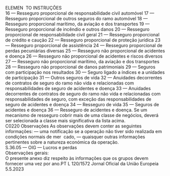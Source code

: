  
ELEMEN ­
TO  INSTRUÇÕES  
16 — Resseguro proporcional de responsabilidade civil automóvel 
17 — Resseguro proporcional de outros seguros do ramo automóvel 
18 — Resseguro proporcional marítimo, da aviação e dos transportes 
19 — Resseguro proporcional de incêndio e outros danos 
20 — Resseguro proporcional de responsabilidade civil geral 
21 — Resseguro proporcional de crédito e caução 
22 — Resseguro proporcional de proteção jurídica 
23 — Resseguro proporcional de assistência 
24 — Resseguro proporcional de perdas pecuniárias diversas 
25 — Resseguro não proporcional de acidentes e doença 
26 — Resseguro não proporcional de acidentes e riscos diversos 
27 — Resseguro não proporcional marítimo, da aviação e dos transportes 
28 — Resseguro não proporcional de danos patrimoniais 
29 — Seguros com participação nos resultados 
30 — Seguro ligado a índices e a unidades de participação 
31 — Outros seguros de vida 
32 — Anuidades decorrentes de contratos de seguro do ramo não vida e relacionadas com 
responsabilidades de seguro de acidentes e doença 
33 — Anuidades decorrentes de contratos de seguro do ramo não vida e relacionadas com 
responsabilidades de seguro, com exceção das responsabilidades de seguro de acidentes e 
doença 
34 — Resseguro de vida 
35 — Seguros de acidentes e doença 
36 — Resseguro de acidentes e doença. Se um mecanismo de resseguro cobrir mais de uma 
classe de negócios, deverá ser selecionada a classe mais significativa da lista acima.  
C0220  Observações  As observações devem conter as seguintes informações: 
— uma notificação se a operação não tiver sido realizada em condições normais de mer ­
cado, 
— quaisquer outras informações pertinentes sobre a natureza económica da operação.  
S.36.05 — OIG — Lucros e perdas  
Observações gerais:  
O presente anexo diz respeito às informações que os grupos devem fornecer uma vez por ano.PT  L 120/1572 Jornal Oficial da União Europeia 5.5.2023